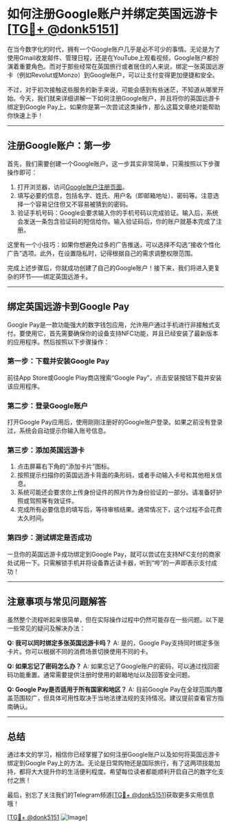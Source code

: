 # 如何注册Google账户并绑定英国远游卡 [[TG💪+ @donk5151](https://t.me/s/donk5151)]

在当今数字化的时代，拥有一个Google账户几乎是必不可少的事情。无论是为了使用Gmail收发邮件、管理日程，还是在YouTube上观看视频，Google账户都扮演着重要角色。而对于那些经常在英国旅行或者居住的人来说，绑定一张英国远游卡（例如Revolut或Monzo）到Google账户，可以让支付变得更加便捷和安全。

不过，对于初次接触这些服务的新手来说，可能会感到有些迷茫，不知道从哪里开始。今天，我们就来详细讲解一下如何注册Google账户，并且将你的英国远游卡绑定到Google Pay上。如果你是第一次尝试这类操作，那么这篇文章绝对能帮助你快速上手！

---

## 注册Google账户：第一步

首先，我们需要创建一个Google账户。这一步其实非常简单，只需按照以下步骤操作即可：

1. 打开浏览器，访问[Google账户注册页面](https://accounts.google.com/signup)。
2. 填写必要的信息，包括名字、姓氏、用户名（即邮箱地址）、密码等。注意选择一个容易记住但又不容易被猜到的密码。
3. 验证手机号码：Google会要求输入你的手机号码以完成验证。输入后，系统会发送一条包含验证码的短信给你。输入验证码后，你的账户就基本完成了注册。

这里有一个小技巧：如果你想避免过多的广告推送，可以选择不勾选“接收个性化广告”选项。此外，在设置隐私时，记得根据自己的需求调整权限范围。

完成上述步骤后，你就成功创建了自己的Google账户！接下来，我们将进入更复杂的环节——绑定英国远游卡。

---

## 绑定英国远游卡到Google Pay

Google Pay是一款功能强大的数字钱包应用，允许用户通过手机进行非接触式支付。要使用它，首先需要确保你的设备支持NFC功能，并且已经安装了最新版本的应用程序。然后按照以下步骤操作：

### 第一步：下载并安装Google Pay
前往App Store或Google Play商店搜索“Google Pay”，点击安装按钮下载并安装该应用程序。

### 第二步：登录Google账户
打开Google Pay应用后，使用刚刚注册好的Google账户登录。如果之前没有登录过，系统会自动提示你输入账号信息。

### 第三步：添加英国远游卡
1. 点击屏幕右下角的“添加卡片”图标。
2. 按照提示扫描你的英国远游卡背面的条形码，或者手动输入卡号和其他相关信息。
3. 系统可能还会要求你上传身份证件的照片作为身份验证的一部分。请准备好护照或驾照等有效证件。
4. 完成所有必要信息的填写后，等待审核结果。通常情况下，这个过程不会花费太久时间。

### 第四步：测试绑定是否成功
一旦你的英国远游卡成功绑定到Google Pay，就可以尝试在支持NFC支付的商家处试用一下。只需解锁手机并将设备靠近读卡器，听到“哔”的一声即表示支付成功！

---

## 注意事项与常见问题解答

虽然整个流程听起来很简单，但在实际操作过程中仍然可能存在一些问题。以下是一些常见的疑问及解决办法：

**Q: 我可以同时绑定多张英国远游卡吗？**
A: 是的，Google Pay支持同时绑定多张卡片。你可以根据不同的消费场景切换使用不同的卡。

**Q: 如果忘记了密码怎么办？**
A: 如果忘记了Google账户的密码，可以通过找回密码功能重置。通常需要提供注册时使用的邮箱地址以及回答安全问题。

**Q: Google Pay是否适用于所有国家和地区？**
A: 目前Google Pay在全球范围内覆盖范围较广，但具体可用性取决于当地法律法规的支持情况。建议提前查看官方指南确认。

---

## 总结

通过本文的学习，相信你已经掌握了如何注册Google账户以及如何将英国远游卡绑定到Google Pay上的方法。无论是日常购物还是国际旅行，有了这两项技能加持，都将大大提升你的生活便利程度。希望每位读者都能顺利开启自己的数字化支付之旅！

最后，别忘了关注我们的Telegram频道[[TG💪+ @donk5151](https://t.me/s/donk5151)]获取更多实用信息哦！

[[TG💪+ @donk5151](https://t.me/s/donk5151) ![Image](https://i.postimg.cc/rwNCRYN7/Snipaste-2025-04-30-17-27-05.png)]